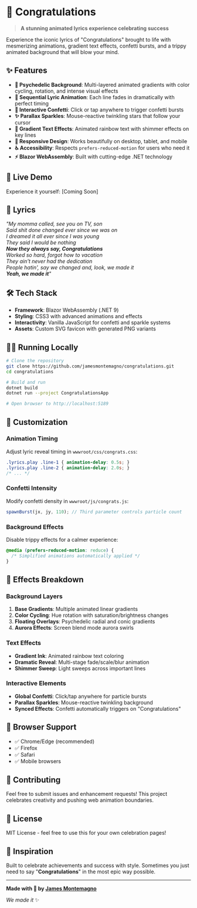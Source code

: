 # 🎉 Congratulations

> **A stunning animated lyrics experience celebrating success**

Experience the iconic lyrics of "Congratulations" brought to life with mesmerizing animations, gradient text effects, confetti bursts, and a trippy animated background that will blow your mind.

## ✨ Features

- **🌈 Psychedelic Background**: Multi-layered animated gradients with color cycling, rotation, and intense visual effects
- **📝 Sequential Lyric Animation**: Each line fades in dramatically with perfect timing
- **🎊 Interactive Confetti**: Click or tap anywhere to trigger confetti bursts
- **✨ Parallax Sparkles**: Mouse-reactive twinkling stars that follow your cursor
- **🎨 Gradient Text Effects**: Animated rainbow text with shimmer effects on key lines
- **📱 Responsive Design**: Works beautifully on desktop, tablet, and mobile
- **♿ Accessibility**: Respects `prefers-reduced-motion` for users who need it
- **⚡ Blazor WebAssembly**: Built with cutting-edge .NET technology

## 🚀 Live Demo

Experience it yourself: [Coming Soon]

## 🎵 Lyrics

*"My momma called, see you on TV, son  
Said shit done changed ever since we was on  
I dreamed it all ever since I was young  
They said I would be nothing  
**Now they always say, Congratulations**  
Worked so hard, forgot how to vacation  
They ain't never had the dedication  
People hatin', say we changed and, look, we made it  
**Yeah, we made it**"*

## 🛠️ Tech Stack

- **Framework**: Blazor WebAssembly (.NET 9)
- **Styling**: CSS3 with advanced animations and effects
- **Interactivity**: Vanilla JavaScript for confetti and sparkle systems
- **Assets**: Custom SVG favicon with generated PNG variants

## 🏃‍♂️ Running Locally

```bash
# Clone the repository
git clone https://github.com/jamesmontemagno/congratulations.git
cd congratulations

# Build and run
dotnet build
dotnet run --project CongratulationsApp

# Open browser to http://localhost:5189
```

## 🎨 Customization

### Animation Timing
Adjust lyric reveal timing in `wwwroot/css/congrats.css`:
```css
.lyrics.play .line-1 { animation-delay: 0.5s; }
.lyrics.play .line-2 { animation-delay: 2.0s; }
/* ... */
```

### Confetti Intensity
Modify confetti density in `wwwroot/js/congrats.js`:
```javascript
spawnBurst(jx, jy, 110); // Third parameter controls particle count
```

### Background Effects
Disable trippy effects for a calmer experience:
```css
@media (prefers-reduced-motion: reduce) {
  /* Simplified animations automatically applied */
}
```

## 🌟 Effects Breakdown

### Background Layers
1. **Base Gradients**: Multiple animated linear gradients
2. **Color Cycling**: Hue rotation with saturation/brightness changes
3. **Floating Overlays**: Psychedelic radial and conic gradients
4. **Aurora Effects**: Screen blend mode aurora swirls

### Text Effects
- **Gradient Ink**: Animated rainbow text coloring
- **Dramatic Reveal**: Multi-stage fade/scale/blur animation
- **Shimmer Sweep**: Light sweeps across important lines

### Interactive Elements
- **Global Confetti**: Click/tap anywhere for particle bursts
- **Parallax Sparkles**: Mouse-reactive twinkling background
- **Synced Effects**: Confetti automatically triggers on "Congratulations"

## 📱 Browser Support

- ✅ Chrome/Edge (recommended)
- ✅ Firefox
- ✅ Safari
- ✅ Mobile browsers

## 🤝 Contributing

Feel free to submit issues and enhancement requests! This project celebrates creativity and pushing web animation boundaries.

## 📄 License

MIT License - feel free to use this for your own celebration pages!

## 🎯 Inspiration

Built to celebrate achievements and success with style. Sometimes you just need to say "**Congratulations**" in the most epic way possible.

---

**Made with 💜 by [James Montemagno](https://github.com/jamesmontemagno)**

*We made it* ✨
